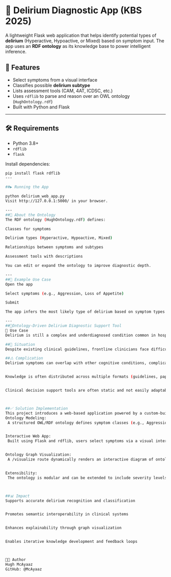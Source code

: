 # 🧠 Delirium Diagnostic App (KBS 2025)

A lightweight Flask web application that helps identify potential types of **delirium** (Hyperactive, Hypoactive, or Mixed) based on symptom input. The app uses an **RDF ontology** as its knowledge base to power intelligent inference.

## 🚀 Features

- Select symptoms from a visual interface
- Classifies possible **delirium subtype**
- Lists assessment tools (CAM, 4AT, ICDSC, etc.)
- Uses `rdflib` to parse and reason over an OWL ontology (`HughOntology.rdf`)
- Built with Python and Flask
---

## 🛠️ Requirements

- Python 3.8+
- `rdflib`
- `flask`

Install dependencies:

```bash
pip install flask rdflib
---

##▶️ Running the App

python delirium_web_app.py
Visit http://127.0.0.1:5000/ in your browser.

---
##🧩 About the Ontology
The RDF ontology (HughOntology.rdf) defines:

Classes for symptoms

Delirium types (Hyperactive, Hypoactive, Mixed)

Relationships between symptoms and subtypes

Assessment tools with descriptions

You can edit or expand the ontology to improve diagnostic depth.

---
##📌 Example Use Case
Open the app

Select symptoms (e.g., Aggression, Loss of Appetite)

Submit

The app infers the most likely type of delirium based on symptom types defined in the ontology.

---
##🧠Ontology-Driven Delirium Diagnostic Support Tool
📌 Use Case
Delirium is still a complex and underdiagnosed condition common in hospitalized patients, especially geriatric patients. Accurate diagnosis and classification into subtypes (Hyperactive, Hypoactive, Mixed) is important for timely intervention. The use of an ontology offers a structured way to represent clinical knowledge, symptoms, assessment tools, and their interrelations in a machine-readable format. This web-based tool leverages an RDF/OWL ontology to assist healthcare professionals and researchers in evaluating patient symptoms, determining delirium subtype probability, and referencing standardized assessment tools.

##📍 Situation
Despite existing clinical guidelines, frontline clinicians face difficulty in distinguishing delirium subtypes due to variability in symptom presentation, limited time, and fragmented access to diagnostic tools. Existing digital systems are often not interoperable or are rigidly rule-based.

##⚠️ Complication
Delirium symptoms can overlap with other cognitive conditions, complicating diagnosis.


Knowledge is often distributed across multiple formats (guidelines, papers, EHRs) and lacks semantic interoperability.


Clinical decision support tools are often static and not easily adaptable to evolving medical knowledge, digital technology or new data.



##✅ Solution Implementation
This project introduces a web-based application powered by a custom-built Delirium Ontology (in RDF format). The solution includes:
Ontology Modeling:
 A structured OWL/RDF ontology defines symptom classes (e.g., Aggression, Loss of Appetite), their subtype associations (Hyperactive, Hypoactive, Mixed), and links to assessment tools (e.g., CAM, 4AT).


Interactive Web App:
 Built using Flask and rdflib, users select symptoms via a visual interface. The system matches selected symptoms to ontology-defined subtypes using RDF queries and manual mappings, returning a probable delirium type.


Ontology Graph Visualization:
 A /visualize route dynamically renders an interactive diagram of ontology relationships (e.g., symptoms, subtypes) using networkx and matplotlib.


Extensibility:
 The ontology is modular and can be extended to include severity levels, patient cases, or linked vocabularies like SNOMED CT. The app structure allows future integration with reasoning engines or AI assistants like Claude.



##📊 Impact
Supports accurate delirium recognition and classification


Promotes semantic interoperability in clinical systems


Enhances explainability through graph visualization


Enables iterative knowledge development and feedback loops



🧑‍💻 Author
Hugh McAyaaz
GitHub: @McAyaaz


